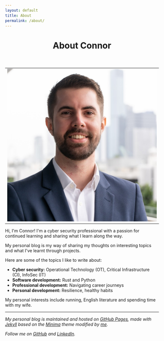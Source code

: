 ```yaml
---
layout: default
title: About
permalink: /about/
---
```


<header class="post-header">
    <h1 class="post-title">About Connor</h1>
</header>

<table style="border: none;">
    <tr style="border: none;">
        <td align="center" style="border: none;">
            <img src="/assets/images/connor_professional_profile.jpg" style="height:500px" alt="Professional profile photo of Connor Mooney-Collett" class="center">
        </td>
    </tr>
</table>

Hi, I'm Connor! I'm a cyber security professional with a passion for continued learning and sharing what I learn along the way.

My personal blog is my way of sharing my thoughts on interesting topics and what I've learnt through projects.

Here are some of the topics I like to write about:
- <b>Cyber security:</b> Operational Technology (OT), Critical Infrastructure (CI), InfoSec (IT)
- <b>Software development:</b> Rust and Python
- <b>Professional development:</b> Navigating career journeys
- <b>Personal development:</b> Resilience, healthy habits

My personal interests include running, English literature and spending time with my wife.

---

*My personal blog is maintained and hosted on [GitHub Pages][my-github-repo], made with [Jekyll][jekyll-repo] based on the [Minima][jekyll-minima-repo] theme modified by [me][my-github-profile].*

*Follow me on [GitHub](https://github.com/cmooneycollett) and [LinkedIn](https://www.linkedin.com/in/connor-mooney-collett).*

[my-github-repo]: https://github.com/cmooneycollett/cmooneycollett.github.io
[jekyll-repo]: https://github.com/jekyll/jekyll
[jekyll-minima-repo]: https://github.com/jekyll/minima
[my-github-profile]: https://github.com/cmooneycollett
